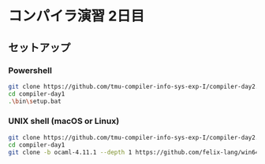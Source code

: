 # コンパイラ演習 2日目

## セットアップ

### Powershell

```sh
git clone https://github.com/tmu-compiler-info-sys-exp-I/compiler-day2.git
cd compiler-day1
.\bin\setup.bat
```

### UNIX shell (macOS or Linux)

```sh
git clone https://github.com/tmu-compiler-info-sys-exp-I/compiler-day2.git
cd compiler-day1
git clone -b ocaml-4.11.1 --depth 1 https://github.com/felix-lang/win64ocaml.git
```
